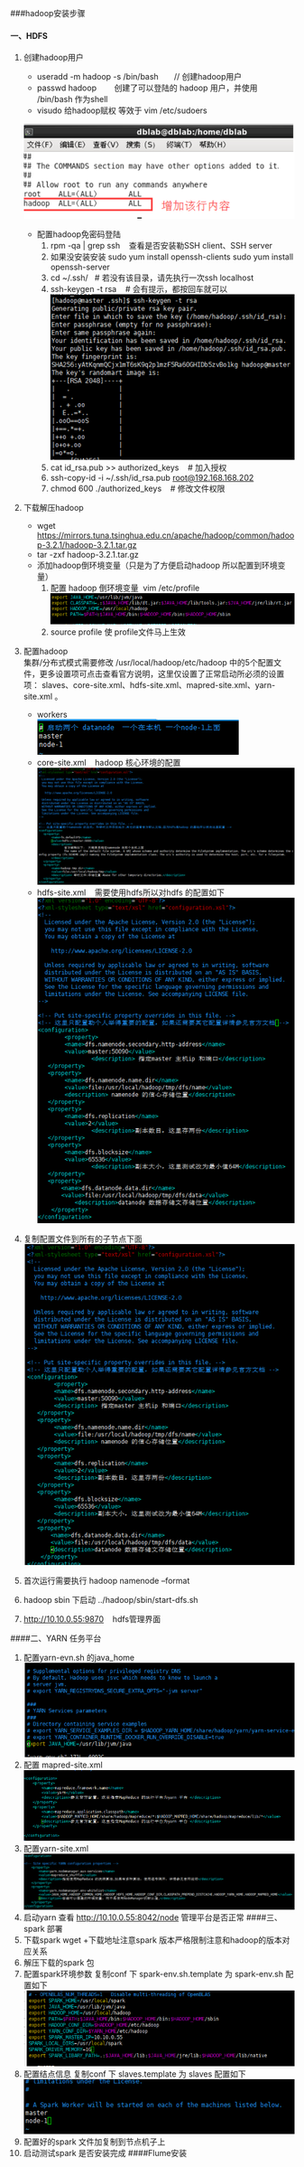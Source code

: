 ###hadoop安装步骤
#### 一、HDFS
 1. 创建hadoop用户
    * useradd -m hadoop -s /bin/bash    &nbsp;&nbsp;&nbsp;&nbsp;&nbsp;&nbsp;// 创建hadoop用户
    * passwd hadoop &nbsp;&nbsp;&nbsp;&nbsp;&nbsp;&nbsp; 创建了可以登陆的 hadoop 用户，并使用 /bin/bash 作为shell
    * visudo 给hadoop赋权  等效于 vim /etc/sudoers
    
    ![](./1.png)
    * 配置hadoop免密码登陆
        1. rpm -qa | grep ssh   &nbsp;&nbsp; 查看是否安装勒SSH client、SSH server
        2. 如果没安装安装 sudo yum install openssh-clients sudo yum install openssh-server
        3. cd ~/.ssh/   &nbsp;&nbsp;# 若没有该目录，请先执行一次ssh localhost
        4. ssh-keygen -t rsa  &nbsp;&nbsp; # 会有提示，都按回车就可以<br/>
        ![](./2.png)
        5. cat id_rsa.pub >> authorized_keys &nbsp;&nbsp; # 加入授权
        6. ssh-copy-id -i  ~/.ssh/id_rsa.pub root@192.168.168.202 
        7. chmod 600 ./authorized_keys &nbsp;&nbsp; # 修改文件权限
 2. 下载解压hadoop 
    * wget https://mirrors.tuna.tsinghua.edu.cn/apache/hadoop/common/hadoop-3.2.1/hadoop-3.2.1.tar.gz
    * tar -zxf  hadoop-3.2.1.tar.gz
    * 添加hadoop倒环境变量（只是为了方便启动hadoop 所以配置到环境变量）
        1. 配置 hadoop 倒环境变量&nbsp;&nbsp;vim /etc/profile<br/>
        ![](./3.png)
        2. source profile 使 profile文件马上生效
 3. 配置hadoop<br/>
    集群/分布式模式需要修改 /usr/local/hadoop/etc/hadoop 中的5个配置文件，更多设置项可点击查看官方说明，这里仅设置了正常启动所必须的设置项： slaves、core-site.xml、hdfs-site.xml、mapred-site.xml、yarn-site.xml 。
    * workers &nbsp;&nbsp;<br/>
    ![](./4.png)
    * core-site.xml &nbsp;&nbsp; hadoop 核心环境的配置<br/>
    ![](./5.png)
    * hdfs-site.xml &nbsp;&nbsp; 需要使用hdfs所以对hdfs 的配置如下<br/>
    ![](./6.png)
 4. 复制配置文件到所有的子节点下面<br/>
    ![](./7.png)
 5. 首次运行需要执行  hadoop namenode –format
 6. hadoop sbin 下启动 ../hadoop/sbin/start-dfs.sh
 7. http://10.10.0.55:9870 &nbsp;&nbsp; hdfs管理界面
 
####二、YARN 任务平台
 1. 配置yarn-evn.sh 的java_home<br/>
    ![](./8.png)
 2. 配置 mapred-site.xml<br/>
    ![](./9.png)
 3. 配置yarn-site.xml <br/>
    ![](./10.png)
 4. 启动yarn 查看 http://10.10.0.55:8042/node 管理平台是否正常
####三、spark 部署
 1. 下载spark wget +下载地址注意spark 版本严格限制注意和hadoop的版本对应关系
 2. 解压下载的spark 包
 3. 配置spark环境参数 复制conf 下 spark-env.sh.template 为 spark-env.sh 配置如下<br/>
  ![](./11.png)
 4. 配置结点信息 复制conf 下 slaves.template 为 slaves 配置如下<br/>
  ![](./12.png)
 5. 配置好的spark 文件加复制到节点机子上
 6. 启动测试spark 是否安装完成 
####Flume安装
    
